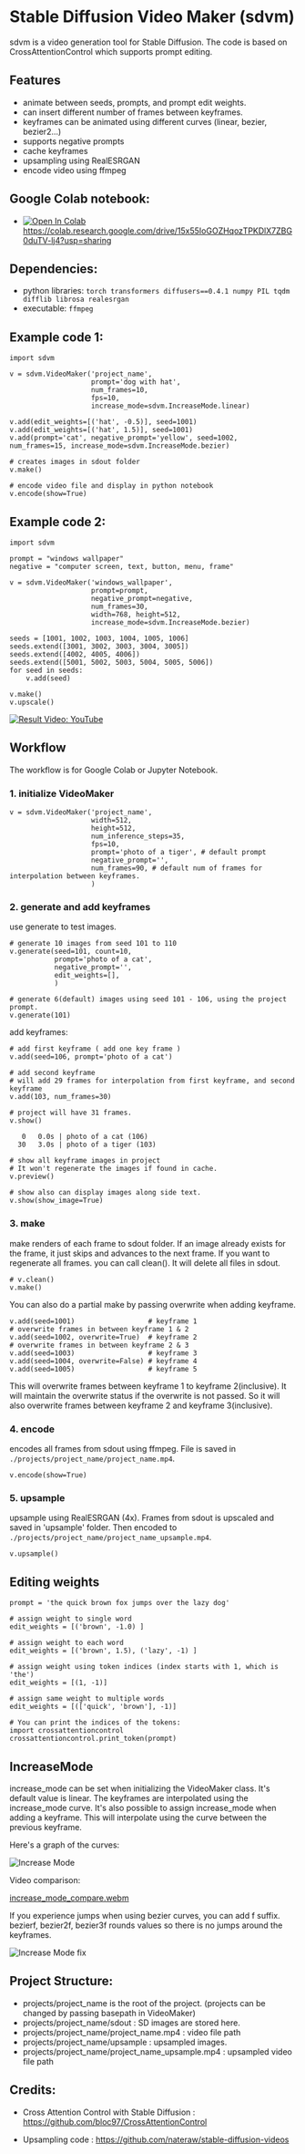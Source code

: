 # Stable Diffusion Video Maker (sdvm)

sdvm is a video generation tool for Stable Diffusion.
The code is based on CrossAttentionControl which supports prompt editing.

## Features
* animate between seeds, prompts, and prompt edit weights.
* can insert different number of frames between keyframes.
* keyframes can be animated using different curves (linear, bezier, bezier2...)
* supports negative prompts
* cache keyframes
* upsampling using RealESRGAN
* encode video using ffmpeg

## Google Colab notebook:
 * [![Open In Colab](https://colab.research.google.com/assets/colab-badge.svg)](https://colab.research.google.com/drive/15x55IoGOZHqozTPKDlX7ZBG0duTV-lj4?usp=sharing) https://colab.research.google.com/drive/15x55IoGOZHqozTPKDlX7ZBG0duTV-lj4?usp=sharing

## Dependencies:
* python libraries: 
`torch transformers diffusers==0.4.1 numpy PIL tqdm difflib librosa realesrgan`
* executable: `ffmpeg`

## Example code 1:
```
import sdvm

v = sdvm.VideoMaker('project_name',
                    prompt='dog with hat', 
                    num_frames=10,
                    fps=10,
                    increase_mode=sdvm.IncreaseMode.linear)

v.add(edit_weights=[('hat', -0.5)], seed=1001)
v.add(edit_weights=[('hat', 1.5)], seed=1001)
v.add(prompt='cat', negative_prompt='yellow', seed=1002, num_frames=15, increase_mode=sdvm.IncreaseMode.bezier)

# creates images in sdout folder
v.make()

# encode video file and display in python notebook
v.encode(show=True)
```

## Example code 2:
```
import sdvm

prompt = "windows wallpaper"
negative = "computer screen, text, button, menu, frame"

v = sdvm.VideoMaker('windows_wallpaper',
                    prompt=prompt,
                    negative_prompt=negative,
                    num_frames=30,
                    width=768, height=512,
                    increase_mode=sdvm.IncreaseMode.bezier)

seeds = [1001, 1002, 1003, 1004, 1005, 1006]
seeds.extend([3001, 3002, 3003, 3004, 3005])
seeds.extend([4002, 4005, 4006])
seeds.extend([5001, 5002, 5003, 5004, 5005, 5006])
for seed in seeds:
    v.add(seed)

v.make()
v.upscale()
```
[![Result Video: YouTube](https://i.imgur.com/Gvo6703.png)](https://www.youtube.com/watch?v=pDRv6xT1ZC8)


## Workflow

The workflow is for Google Colab or Jupyter Notebook.

### 1. initialize VideoMaker
```
v = sdvm.VideoMaker('project_name',
                    width=512,
                    height=512,
                    num_inference_steps=35,
                    fps=10,
                    prompt='photo of a tiger', # default prompt
                    negative_prompt='',
                    num_frames=90, # default num of frames for interpolation between keyframes.
                    )
```
### 2. generate and add keyframes
use generate to test images. 
```
# generate 10 images from seed 101 to 110
v.generate(seed=101, count=10,
           prompt='photo of a cat',
           negative_prompt='',
           edit_weights=[],
           )

# generate 6(default) images using seed 101 - 106, using the project prompt.
v.generate(101)
```

add keyframes: 

```
# add first keyframe ( add one key frame )
v.add(seed=106, prompt='photo of a cat')

# add second keyframe
# will add 29 frames for interpolation from first keyframe, and second keyframe
v.add(103, num_frames=30)

# project will have 31 frames.
v.show()
```
```
   0   0.0s | photo of a cat (106)
  30   3.0s | photo of a tiger (103)
```
```
# show all keyframe images in project
# It won't regenerate the images if found in cache.
v.preview()

# show also can display images along side text.
v.show(show_image=True)
```

### 3. make
make renders of each frame to sdout folder. If an image already exists for the frame, it just skips and advances to the next frame. If you want to regenerate all frames. you can call clean(). It will delete all files in sdout.
```
# v.clean()
v.make()
```
You can also do a partial make by passing overwrite when adding keyframe.
```
v.add(seed=1001)                  # keyframe 1
# overwrite frames in between keyframe 1 & 2 
v.add(seed=1002, overwrite=True)  # keyframe 2
# overwrite frames in between keyframe 2 & 3
v.add(seed=1003)                  # keyframe 3
v.add(seed=1004, overwrite=False) # keyframe 4
v.add(seed=1005)                  # keyframe 5
```
This will overwrite frames between keyframe 1 to keyframe 2(inclusive).
It will maintain the overwrite status if the overwrite is not passed. So it will also overwrite frames between keyframe 2 and keyframe 3(inclusive).

### 4. encode
encodes all frames from sdout using ffmpeg. File is saved in `./projects/project_name/project_name.mp4`.
```
v.encode(show=True)
```

### 5. upsample
upsample using RealESRGAN (4x). Frames from sdout is upscaled and saved in 'upsample' folder. Then encoded to `./projects/project_name/project_name_upsample.mp4`.
```
v.upsample()
```


## Editing weights
```
prompt = 'the quick brown fox jumps over the lazy dog'

# assign weight to single word
edit_weights = [('brown', -1.0) ]

# assign weight to each word
edit_weights = [('brown', 1.5), ('lazy', -1) ]

# assign weight using token indices (index starts with 1, which is 'the')
edit_weights = [(1, -1)]

# assign same weight to multiple words
edit_weights = [(['quick', 'brown'], -1)]

# You can print the indices of the tokens:
import crossattentioncontrol
crossattentioncontrol.print_token(prompt)
```

## IncreaseMode
increase_mode can be set when initializing the VideoMaker class. It's default value is linear.
The keyframes are interpolated using the increase_mode curve. It's also possible to assign increase_mode when adding a keyframe.
This will interpolate using the curve between the previous keyframe.

Here's a graph of the curves:

![Increase Mode](https://github.com/mix1009/stable-diffusion-video-maker/blob/main/doc/images/IncreaseMode1.png?raw=true)

Video comparison:

[increase_mode_compare.webm](https://user-images.githubusercontent.com/1288793/197507567-c6dcaf16-c0d6-4dff-ae70-ebff2ad8603f.webm)


If you experience jumps when using bezier curves, you can add f suffix. bezierf, bezier2f, bezier3f rounds values so there is no jumps around the keyframes.

![Increase Mode fix](https://github.com/mix1009/stable-diffusion-video-maker/blob/main/doc/images/IncreaseMode2.png?raw=true)


## Project Structure:
 * projects/project_name is the root of the project. (projects can be changed by passing basepath in VideoMaker)
 * projects/project_name/sdout : SD images are stored here.
 * projects/project_name/project_name.mp4 : video file path
 * projects/project_name/upsample : upsampled images.
* projects/project_name/project_name_upsample.mp4 : upsampled video file path
 
## Credits:
* Cross Attention Control with Stable Diffusion : https://github.com/bloc97/CrossAttentionControl

* Upsampling code : https://github.com/nateraw/stable-diffusion-videos
